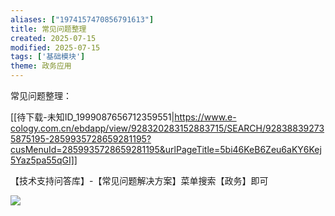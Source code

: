 ```yaml
---
aliases: ["1974157470856791613"]
title: 常见问题整理
created: 2025-07-15
modified: 2025-07-15
tags: ['基础模块']
theme: 政务应用
---
```


常见问题整理：

[[待下载-未知ID_1999087656712359551|https://www.e-cology.com.cn/ebdapp/view/928320283152883715/SEARCH/928388392735875195-2859935728659281195?cusMenuId=2859935728659281195&urlPageTitle=5bi46KeB6Zeu6aKY6Kej5Yaz5pa55qGI]]

【技术支持问答库】-【常见问题解决方案】菜单搜索【政务】即可

![](2a9bae117afaa541a504fcdcd121d6e1.jpg)
